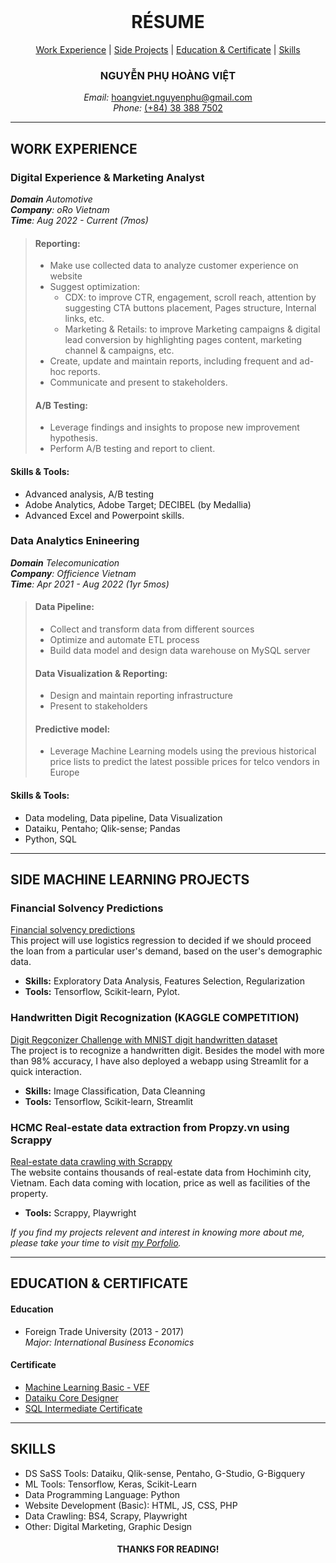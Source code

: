 </br>
<h1 align="center">RÉSUME</h1>

<div style="text-align:center">

[Work Experience](#1) | [Side Projects](#2) | [Education & Certificate](#3) | [Skills](#4)
### NGUYỄN PHỤ HOÀNG VIỆT</br>
*Email:* [hoangviet.nguyenphu@gmail.com](mailto:hoangviet.nguyenphu@gmail.com)</br>
*Phone:* <a href="tel:0383887502">(+84) 38 388 7502</a>
</div>

---
## <a name="1">WORK EXPERIENCE</a>
### Digital Experience & Marketing Analyst</br>
*__Domain__ Automotive</br>
__Company__: oRo Vietnam</br>
__Time__: Aug 2022 - Current (7mos)*
>#### Reporting: 
>- Make use collected data to analyze customer experience on website<br>
>- Suggest optimization: 
>   - CDX: to improve CTR, engagement, scroll reach, attention by suggesting CTA buttons placement, Pages structure, Internal links, etc.
>   - Marketing & Retails: to improve Marketing campaigns & digital lead conversion by highlighting pages content, marketing channel & campaigns, etc. 
>- Create, update and maintain reports, including frequent and ad-hoc reports.
>- Communicate and present to stakeholders.
>
>#### A/B Testing:
>- Leverage findings and insights to propose new improvement hypothesis.
>- Perform A/B testing and report to client.

#### Skills & Tools:
- Advanced analysis, A/B testing
- Adobe Analytics, Adobe Target; DECIBEL (by Medallia)
- Advanced Excel and Powerpoint skills.

### Data Analytics Enineering
*__Domain__ Telecomunication</br>
__Company__: Officience Vietnam</br>
__Time__: Apr 2021 - Aug 2022 (1yr 5mos)*
>#### Data Pipeline: 
>- Collect and transform data from different sources<br>
>- Optimize and automate ETL process<br>
>- Build data model and design data warehouse on MySQL server
>
>#### Data Visualization & Reporting:
>- Design and maintain reporting infrastructure
>- Present to stakeholders
>
>#### Predictive model:
>- Leverage Machine Learning models using the previous historical price lists to predict the latest possible prices for telco vendors in Europe

#### Skills & Tools:
- Data modeling, Data pipeline, Data Visualization
- Dataiku, Pentaho; Qlik-sense; Pandas
- Python, SQL
---
## <a name="2">SIDE MACHINE LEARNING PROJECTS</a>
### Financial Solvency Predictions
[Financial solvency predictions](https://github.com/vietthewildman/fintech-financial-solvency-predictions)</br>
This project will use logistics regression to decided if we should proceed the loan from a particular user's demand, based on the user's demographic data.
- **Skills:** Exploratory Data Analysis, Features Selection, Regularization
- **Tools:** Tensorflow, Scikit-learn, Pylot.

### Handwritten Digit Recognization (KAGGLE COMPETITION)
[Digit Regconizer Challenge with MNIST digit handwritten dataset](https://github.com/vietthewildman/kaggle-competition-digit-regconizer)<br/>
The project is to recognize a handwritten digit. Besides the model with more than 98% accuracy, I have also deployed a webapp using Streamlit for a quick interaction.<br>
- **Skills:** Image Classification, Data Cleanning
- **Tools:** Tensorflow, Scikit-learn, Streamlit

### HCMC Real-estate data extraction from Propzy.vn using Scrappy
[Real-estate data crawling with Scrappy](https://github.com/vietthewildman/real-estate-propzy-using-scrappy/)</br>
The website contains thousands of real-estate data from Hochiminh city, Vietnam. Each data coming with location, price as well as facilities of the property. 
- **Tools:** Scrappy, Playwright

*If you find my projects relevent and interest in knowing more about me, please take your time to  visit <a href="https://github.com/vietthewildman/data-science-portfolio#readme">my Porfolio</a>.*

---
## <a name="3">EDUCATION & CERTIFICATE</a>
#### Education
* Foreign Trade University (2013 - 2017)</br>
_Major: International Business Economics_

#### Certificate
* <a href="https://verify.skilljar.com/c/qr4avfysx5np">Machine Learning Basic - VEF</a></br>
* <a href="https://drive.google.com/file/d/1AZTLJNmyKDG1mZvOw7HytFCcYwgyyras/edit">Dataiku Core Designer</a></br>
* <a href="https://www.hackerrank.com/certificates/7e290a24aa62">SQL Intermediate Certificate</a> 
---
## <a name="4">SKILLS</a>
* DS SaSS Tools: Dataiku, Qlik-sense, Pentaho, G-Studio, G-Bigquery
* ML Tools: Tensorflow, Keras, Scikit-Learn
* Data Programming Language: Python
* Website Development (Basic): HTML, JS, CSS, PHP
* Data Crawling: BS4, Scrapy, Playwright
* Other: Digital Marketing, Graphic Design
<h4 align="center">THANKS FOR READING!</h4>
</br>
